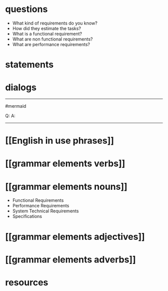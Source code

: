 # questions

- What kind of requirements do you know?
- How did they estimate the tasks?
- What is a functional requirement?
- What are non functional requirements?
- What are performance requirements?

# statements

# dialogs
---
#mermaid 

Q: 
A: 

---

# [[English in use phrases]]

# [[grammar elements verbs]]

# [[grammar elements nouns]]

-   Functional Requirements
-   Performance Requirements
-   System Technical Requirements
-   Specifications

# [[grammar elements adjectives]]

# [[grammar elements adverbs]]

# resources
